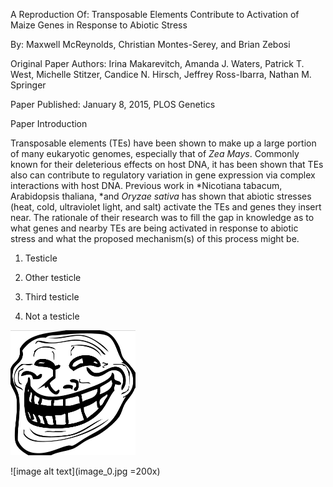 A Reproduction Of: Transposable Elements Contribute to Activation of Maize Genes in Response to Abiotic Stress

By: Maxwell McReynolds, Christian Montes-Serey, and Brian Zebosi

Original Paper Authors: Irina Makarevitch, Amanda J. Waters, Patrick T. West, Michelle Stitzer, Candice N. Hirsch, Jeffrey Ross-Ibarra, Nathan M. Springer

Paper Published: January 8, 2015, PLOS Genetics

Paper Introduction

Transposable elements (TEs) have been shown to make up a large portion of many eukaryotic genomes, especially that of *Zea Mays*.  Commonly known for their deleterious effects on host DNA, it has been shown that TEs also can contribute to regulatory variation in gene expression via complex interactions with host DNA. Previous work in *Nicotiana tabacum, Arabidopsis thaliana, *and *Oryzae sativa* has shown that abiotic stresses (heat, cold, ultraviolet light, and salt) activate the TEs and genes they insert near.  The rationale of their research was to fill the gap in knowledge as to what genes and nearby TEs are being activated in response to abiotic stress and what the proposed mechanism(s) of this process might be. 

1. Testicle

2. Other testicle

3. Third testicle

4. Not a testicle

<img src="image_0.jpg" width="200" height="200" />

![image alt text](image_0.jpg =200x)


